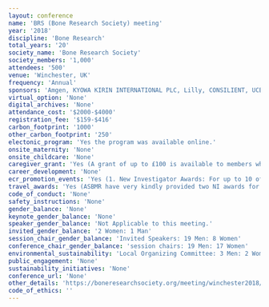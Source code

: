 ```yaml
---
layout: conference 
name: 'BRS (Bone Research Society) meeting'
year: '2018'
discipline: 'Bone Research'
total_years: '20'
society_name: 'Bone Research Society'
society_members: '1,000'
attendees: '500'
venue: 'Winchester, UK'
frequency: 'Annual'
sponsors: 'Amgen, KYOWA KIRIN INTERNATIONAL PLC, Lilly, CONSILIENT, UCB, Brussels, Belgium (www.ucb.com) is a global biopharmaceutical company, INTERNIS, ALEXION, BRUKER, MEREO BIOPHARMA, NTERNATIONAL OSTEOPOROSISFOUNDATION (IOF), THE NATIONAL OSTEOPOROSIS SOCIETY, PERKIN ELMER, OXFORD BIOSYSTEMS, PROMOCELL, SANOFI, SCANCO MEDICAL, STRATEC, ZEISS, VERTEC SCIENTIFIC, Vertec, Stratech, Oxford Biosystems'
virtual_option: 'None'
digital_archives: 'None'
attendance_cost: '$2000-$4000'
registration_fee: '$159-$416'
carbon_footprint: '1000'
other_carbon_footprint: '250'
electonic_program: 'Yes the program was available online.'
onsite_maternity: 'None'
onsite_childcare: 'None'
caregiver_grant: 'Yes (A grant of up to £100 is available to members who incur additional childcare or other caring costs to attend the meeting.)'
career_development: 'None'
ecr_promotion_events: 'Yes (1. New Investigator Awards: For up to 10 of the top scoring abstracts from eligible authors. Award -  free registration to the annual conference (NB you are still eligible to apply for travel bursaries if you win this award  2. Best Presentation Awards: Presentations will be judged during the meeting and prizes will be awarded as follows: Best oral, Best oral poster, Best poster  3. Bursaries: The Society also offers bursaries of up to £150 towards the cost of attending the meeting to BRS members submitting abstracts.)'
travel_awards: 'Yes (ASBMR have very kindly provided two NI awards for $1500 towards travel and attendance at the meeting for their NI members.)'
code_of_conduct: 'None'
safety_instructions: 'None'
gender_balance: 'None'
keynote_gender_balance: 'None'
speaker_gender_balance: 'Not Applicable to this meeting.'
invited_gender_balance: '2 Women: 1 Man'
session_chair_gender_balance: 'Invited Speakers: 19 Men: 8 Women'
conference_chair_gender_balance: 'session chairs: 19 Men: 17 Women'
environmental_sustainability: 'Local Organizing Committee: 3 Men: 2 Women'
public_engagement: 'None'
sustainability_initiatives: 'None'
conference_url: 'None'
other_details: 'https://boneresearchsociety.org/meeting/winchester2018/programme/'
code_of_ethics: ''
---
```

